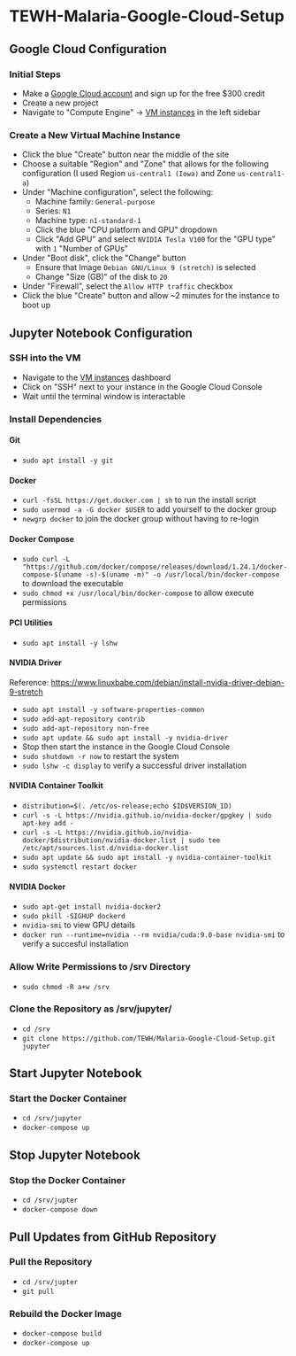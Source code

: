 # TEWH-Malaria-Google-Cloud-Setup


## Google Cloud Configuration


### Initial Steps

- Make a [Google Cloud account](https://cloud.google.com) and sign up for the free $300 credit
- Create a new project
- Navigate to "Compute Engine" -> [VM instances](https://console.cloud.google.com/compute/instances) in the left sidebar


### Create a New Virtual Machine Instance

- Click the blue "Create" button near the middle of the site
- Choose a suitable "Region" and "Zone" that allows for the following configuration (I used Region `us-central1 (Iowa)` and Zone `us-central1-a`)
- Under "Machine configuration", select the following:
    - Machine family: `General-purpose`
    - Series: `N1`
    - Machine type: `n1-standard-1`
    - Click the blue "CPU platform and GPU" dropdown
    - Click "Add GPU" and select `NVIDIA Tesla V100` for the "GPU type" with `1` "Number of GPUs"
- Under "Boot disk", click the "Change" button
    - Ensure that Image `Debian GNU/Linux 9 (stretch)` is selected
    - Change "Size (GB)" of the disk to `20`
- Under "Firewall", select the `Allow HTTP traffic` checkbox
- Click the blue "Create" button and allow ~2 minutes for the instance to boot up


## Jupyter Notebook Configuration


### SSH into the VM

- Navigate to the [VM instances](https://console.cloud.google.com/compute/instances) dashboard
- Click on "SSH" next to your instance in the Google Cloud Console
- Wait until the terminal window is interactable


### Install Dependencies


#### Git

- `sudo apt install -y git`


#### Docker

- `curl -fsSL https://get.docker.com | sh` to run the install script
- `sudo usermod -a -G docker $USER` to add yourself to the docker group
- `newgrp docker` to join the docker group without having to re-login


#### Docker Compose

- `sudo curl -L "https://github.com/docker/compose/releases/download/1.24.1/docker-compose-$(uname -s)-$(uname -m)" -o /usr/local/bin/docker-compose` to download the executable
- `sudo chmod +x /usr/local/bin/docker-compose` to allow execute permissions


#### PCI Utilities

- `sudo apt install -y lshw`


#### NVIDIA Driver

Reference: https://www.linuxbabe.com/debian/install-nvidia-driver-debian-9-stretch

- `sudo apt install -y software-properties-common`
- `sudo add-apt-repository contrib`
- `sudo add-apt-repository non-free`
- `sudo apt update && sudo apt install -y nvidia-driver`
- Stop then start the instance in the Google Cloud Console
- `sudo shutdown -r now` to restart the system
- `sudo lshw -c display` to verify a successful driver installation


#### NVIDIA Container Toolkit

- `distribution=$(. /etc/os-release;echo $ID$VERSION_ID)`
- `curl -s -L https://nvidia.github.io/nvidia-docker/gpgkey | sudo apt-key add -`
- `curl -s -L https://nvidia.github.io/nvidia-docker/$distribution/nvidia-docker.list | sudo tee /etc/apt/sources.list.d/nvidia-docker.list`
- `sudo apt update && sudo apt install -y nvidia-container-toolkit`
- `sudo systemctl restart docker`


#### NVIDIA Docker

- `sudo apt-get install nvidia-docker2`
- `sudo pkill -SIGHUP dockerd`
- `nvidia-smi` to view GPU details
- `docker run --runtime=nvidia --rm nvidia/cuda:9.0-base nvidia-smi` to verify a succesful installation


### Allow Write Permissions to /srv Directory

- `sudo chmod -R a+w /srv`


### Clone the Repository as /srv/jupyter/

- `cd /srv`
- `git clone https://github.com/TEWH/Malaria-Google-Cloud-Setup.git jupyter`


## Start Jupyter Notebook


### Start the Docker Container

- `cd /srv/jupyter`
- `docker-compose up`


## Stop Jupyter Notebook


### Stop the Docker Container

- `cd /srv/jupter`
- `docker-compose down`


## Pull Updates from GitHub Repository


### Pull the Repository

- `cd /srv/jupter`
- `git pull`


### Rebuild the Docker Image

- `docker-compose build`
- `docker-compose up`
